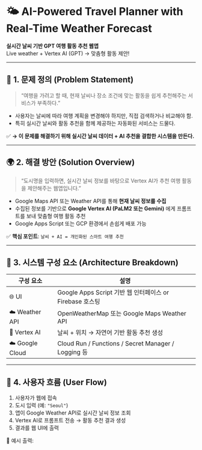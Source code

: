 # 🌤️ AI-Powered Travel Planner with Real-Time Weather Forecast

**실시간 날씨 기반 GPT 여행 활동 추천 웹앱**  
Live weather + Vertex AI (GPT) → 맞춤형 활동 제안!

---

## 🎯 1. 문제 정의 (Problem Statement)

> “여행을 가려고 할 때, 현재 날씨나 장소 조건에 맞는 활동을 쉽게 추천해주는 서비스가 부족하다.”

- 사용자는 날씨에 따라 여행 계획을 변경해야 하지만, 직접 검색하거나 비교해야 함.
- 특히 실시간 날씨와 활동 추천을 함께 제공하는 자동화된 서비스는 드물다.

✅ **→ 이 문제를 해결하기 위해 실시간 날씨 데이터 + AI 추천을 결합한 시스템을 만든다.**

---

## 🌍 2. 해결 방안 (Solution Overview)

> “도시명을 입력하면, 실시간 날씨 정보를 바탕으로 Vertex AI가 추천 여행 활동을 제안해주는 웹앱입니다.”

- Google Maps API 또는 Weather API를 통해 **현재 날씨 정보를 수집**
- 수집된 정보를 기반으로 **Google Vertex AI (PaLM2 또는 Gemini)** 에게 프롬프트를 보내 맞춤형 여행 활동 추천
- Google Apps Script 또는 GCP 환경에서 손쉽게 배포 가능

✅ **핵심 포인트**: `날씨 + AI = 개인화된 스마트 여행 추천`

---

## 🧱 3. 시스템 구성 요소 (Architecture Breakdown)

| 구성 요소         | 설명                                                |
|------------------|-----------------------------------------------------|
| 🌐 UI             | Google Apps Script 기반 웹 인터페이스 or Firebase 호스팅 |
| ☁️ Weather API    | OpenWeatherMap 또는 Google Maps Weather API         |
| 🧠 Vertex AI      | 날씨 + 위치 → 자연어 기반 활동 추천 생성            |
| ☁️ Google Cloud   | Cloud Run / Functions / Secret Manager / Logging 등 |

---

## 🔄 4. 사용자 흐름 (User Flow)

1. 사용자가 웹에 접속
2. 도시 입력 (예: `"Seoul"`)
3. 앱이 Google Weather API로 실시간 날씨 정보 조회
4. Vertex AI로 프롬프트 전송 → 활동 추천 결과 생성
5. 결과를 웹 UI에 출력

💬 예시 출력:

